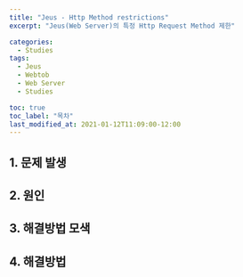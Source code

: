 ```yaml
---
title: "Jeus - Http Method restrictions"
excerpt: "Jeus(Web Server)의 특정 Http Request Method 제한"

categories:
  - Studies
tags:
  - Jeus
  - Webtob
  - Web Server
  - Studies

toc: true
toc_label: "목차"
last_modified_at: 2021-01-12T11:09:00-12:00
---
```

## 1. 문제 발생

## 2. 원인
## 3. 해결방법 모색
## 4. 해결방법
